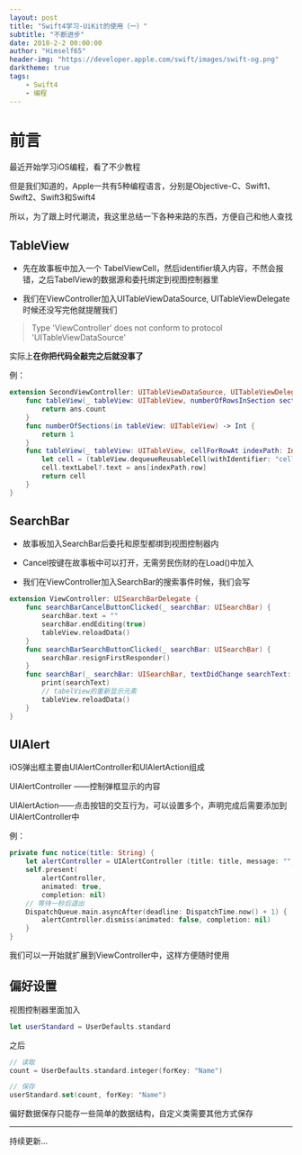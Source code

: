 ```yaml
---
layout: post
title: "Swift4学习-UiKit的使用（一）"
subtitle: "不断进步"
date: 2018-2-2 00:00:00
author: "Himself65"
header-img: "https://developer.apple.com/swift/images/swift-og.png"
darktheme: true
tags: 
    - Swift4
    - 编程
---
```

# 前言

最近开始学习iOS编程，看了不少教程

但是我们知道的，Apple一共有5种编程语言，分别是Objective-C、Swift1、Swift2、Swift3和Swift4

所以，为了跟上时代潮流，我这里总结一下各种来路的东西，方便自己和他人查找

## TableView

- 先在故事板中加入一个 TabelViewCell，然后identifier填入内容，不然会报错，之后TabelView的数据源和委托绑定到视图控制器里

- 我们在ViewController加入UITableViewDataSource, UITableViewDelegate时候还没写完他就提醒我们

> Type 'ViewController' does not conform to protocol 'UITableViewDataSource'

实际上**在你把代码全敲完之后就没事了**

例：

``` Swift
extension SecondViewController: UITableViewDataSource, UITableViewDelegate {
    func tableView(_ tableView: UITableView, numberOfRowsInSection section: Int) -> Int {
        return ans.count
    }
    func numberOfSections(in tableView: UITableView) -> Int {
        return 1
    }
    func tableView(_ tableView: UITableView, cellForRowAt indexPath: IndexPath) -> UITableViewCell {
        let cell = (tableView.dequeueReusableCell(withIdentifier: "cell", for: indexPath)) as UITableViewCell
        cell.textLabel?.text = ans[indexPath.row]
        return cell
    }
}
```

## SearchBar

- 故事板加入SearchBar后委托和原型都绑到视图控制器内

- Cancel按键在故事板中可以打开，无需劳民伤财的在Load()中加入

- 我们在ViewController加入SearchBar的搜索事件时候，我们会写

``` Swift
extension ViewController: UISearchBarDelegate {
    func searchBarCancelButtonClicked(_ searchBar: UISearchBar) {
        searchBar.text = ""
        searchBar.endEditing(true)
        tableView.reloadData()
    }
    func searchBarSearchButtonClicked(_ searchBar: UISearchBar) {
        searchBar.resignFirstResponder()
    }
    func searchBar(_ searchBar: UISearchBar, textDidChange searchText: String) {
        print(searchText)
        // tabelView的重新显示元素
        tableView.reloadData()
    }
}
```

## UIAlert

iOS弹出框主要由UIAlertController和UIAlertAction组成

UIAlertController ——控制弹框显示的内容

UIAlertAction——点击按钮的交互行为，可以设置多个，声明完成后需要添加到UIAlertController中

例：

``` Swift
private func notice(title: String) {
    let alertController = UIAlertController (title: title, message: "", preferredStyle: .alert)
    self.present(
        alertController,
        animated: true,
        completion: nil)
    // 等待一秒后退出
    DispatchQueue.main.asyncAfter(deadline: DispatchTime.now() + 1) {
        alertController.dismiss(animated: false, completion: nil)
    }
}
```

我们可以一开始就扩展到ViewController中，这样方便随时使用

## 偏好设置

视图控制器里面加入

``` Swift
let userStandard = UserDefaults.standard
```

之后

``` Swift
// 读取
count = UserDefaults.standard.integer(forKey: "Name")

// 保存
userStandard.set(count, forKey: "Name")
```

偏好数据保存只能存一些简单的数据结构，自定义类需要其他方式保存

---

持续更新...
